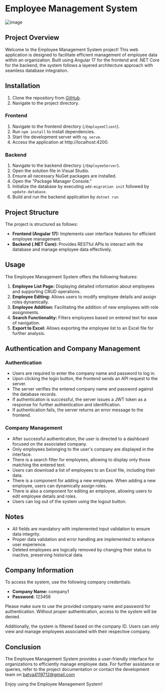 # Employee Management System
![image](https://github.com/BatyaWail/PracticumProject/assets/149001923/f7426246-5ac0-4154-9545-1a9954903018)

## Project Overview

Welcome to the Employee Management System project! This web application is designed to facilitate efficient management of employee data within an organization. Built using Angular 17 for the frontend and .NET Core for the backend, the system follows a layered architecture approach with seamless database integration.

## Installation

1. Clone the repository from [GitHub](https://github.com/BatyaWail/PracticumProject).
2. Navigate to the project directory.

### Frontend

1. Navigate to the frontend directory (`/EmployeeClient`).
2. Run `npm install` to install dependencies.
3. Start the development server with `ng serve`.
4. Access the application at http://localhost:4200.

### Backend

1. Navigate to the backend directory (`/EmployeeServer`).
2. Open the solution file in Visual Studio.
3. Ensure all necessary NuGet packages are installed.
4. Open the "Package Manager Console."
5. Initialize the database by executing `add-migration init` followed by `update-database`.
6. Build and run the backend application by `dotnet run`

## Project Structure

The project is structured as follows:

- **Frontend (Angular 17):** Implements user interface features for efficient employee management.
- **Backend (.NET Core):** Provides RESTful APIs to interact with the database and manage employee data effectively.

## Usage

The Employee Management System offers the following features:

1. **Employee List Page:** Displaying detailed information about employees and supporting CRUD operations.
2. **Employee Editing:** Allows users to modify employee details and assign roles dynamically.
3. **Employee Addition:** Facilitating the addition of new employees with role assignments.
4. **Search Functionality:** Filters employees based on entered text for ease of navigation.
5. **Export to Excel:** Allows exporting the employee list to an Excel file for further analysis.

## Authentication and Company Management

### Authentication

- Users are required to enter the company name and password to log in.
- Upon clicking the login button, the frontend sends an API request to the server.
- The server verifies the entered company name and password against the database records.
- If authentication is successful, the server issues a JWT token as a response for further authentication and identification.
- If authentication fails, the server returns an error message to the frontend.

### Company Management

- After successful authentication, the user is directed to a dashboard focused on the associated company.
- Only employees belonging to the user's company are displayed in the interface.
- There is a search filter for employees, allowing to display only those matching the entered text.
- Users can download a list of employees to an Excel file, including their data.
- There is a component for adding a new employee. When adding a new employee, users can dynamically assign roles.
- There is also a component for editing an employee, allowing users to edit employee details and roles.
- Users can log out of the system using the logout button.

## Notes

- All fields are mandatory with implemented input validation to ensure data integrity.
- Proper data validation and error handling are implemented to enhance user experience.
- Deleted employees are logically removed by changing their status to inactive, preserving historical data.

## Company Information

To access the system, use the following company credentials:

- **Company Name:** company1
- **Password:** 123456

Please make sure to use the provided company name and password for authentication. Without proper authentication, access to the system will be denied. 

Additionally, the system is filtered based on the company ID. Users can only view and manage employees associated with their respective company. 

## Conclusion

The Employee Management System provides a user-friendly interface for organizations to efficiently manage employee data. For further assistance or queries, refer to the project documentation or contact the development team on batya4119712@gmail.com

Enjoy using the Employee Management System!
